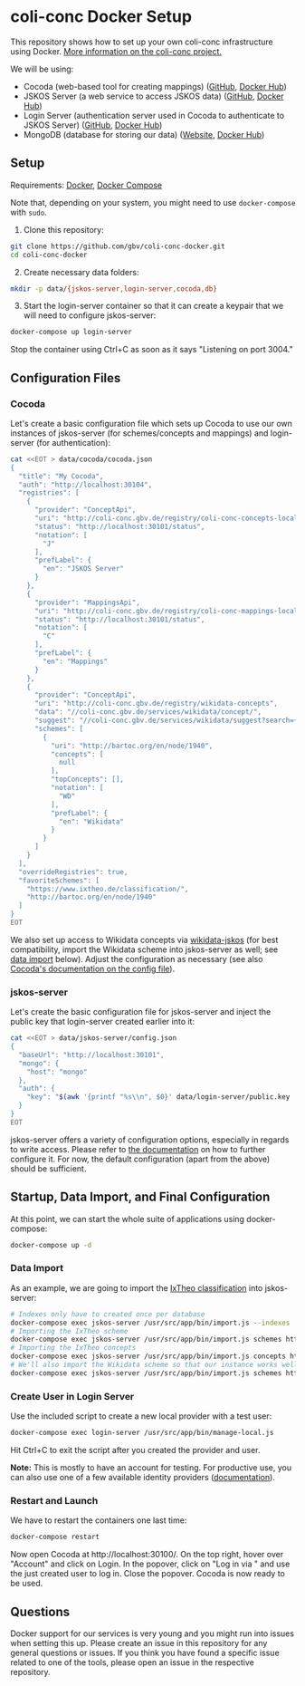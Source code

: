 # coli-conc Docker Setup
This repository shows how to set up your own coli-conc infrastructure using Docker. [More information on the coli-conc project.](https://coli-conc.gbv.de)

We will be using:
- Cocoda (web-based tool for creating mappings) ([GitHub](https://github.com/gbv/cocoda), [Docker Hub](https://hub.docker.com/r/coliconc/cocoda))
- JSKOS Server (a web service to access JSKOS data) ([GitHub](https://github.com/gbv/jskos-server), [Docker Hub](https://hub.docker.com/r/coliconc/jskos-server))
- Login Server (authentication server used in Cocoda to authenticate to JSKOS Server) ([GitHub](https://github.com/gbv/login-server), [Docker Hub](https://hub.docker.com/r/coliconc/login-server))
- MongoDB (database for storing our data) ([Website](https://www.mongodb.com), [Docker Hub](https://hub.docker.com/_/mongo))

## Setup
Requirements: [Docker](https://docs.docker.com/engine/), [Docker Compose](https://docs.docker.com/compose/)

Note that, depending on your system, you might need to use `docker-compose` with `sudo`.

1. Clone this repository:
```bash
git clone https://github.com/gbv/coli-conc-docker.git
cd coli-conc-docker
```

2. Create necessary data folders:
```bash
mkdir -p data/{jskos-server,login-server,cocoda,db}
```

3. Start the login-server container so that it can create a keypair that we will need to configure jskos-server:

```bash
docker-compose up login-server
```

Stop the container using Ctrl+C as soon as it says "Listening on port 3004."

## Configuration Files

### Cocoda
Let's create a basic configuration file which sets up Cocoda to use our own instances of jskos-server (for schemes/concepts and mappings) and login-server (for authentication):

```bash
cat <<EOT > data/cocoda/cocoda.json
{
  "title": "My Cocoda",
  "auth": "http://localhost:30104",
  "registries": [
    {
      "provider": "ConceptApi",
      "uri": "http://coli-conc.gbv.de/registry/coli-conc-concepts-local",
      "status": "http://localhost:30101/status",
      "notation": [
        "J"
      ],
      "prefLabel": {
        "en": "JSKOS Server"
      }
    },
    {
      "provider": "MappingsApi",
      "uri": "http://coli-conc.gbv.de/registry/coli-conc-mappings-local",
      "status": "http://localhost:30101/status",
      "notation": [
        "C"
      ],
      "prefLabel": {
        "en": "Mappings"
      }
    },
    {
      "provider": "ConceptApi",
      "uri": "http://coli-conc.gbv.de/registry/wikidata-concepts",
      "data": "//coli-conc.gbv.de/services/wikidata/concept/",
      "suggest": "//coli-conc.gbv.de/services/wikidata/suggest?search={searchTerms}",
      "schemes": [
        {
          "uri": "http://bartoc.org/en/node/1940",
          "concepts": [
            null
          ],
          "topConcepts": [],
          "notation": [
            "WD"
          ],
          "prefLabel": {
            "en": "Wikidata"
          }
        }
      ]
    }
  ],
  "overrideRegistries": true,
  "favoriteSchemes": [
    "https://www.ixtheo.de/classification/",
    "http://bartoc.org/en/node/1940"
  ]
}
EOT
```

We also set up access to Wikidata concepts via [wikidata-jskos](https://github.com/gbv/wikidata-jskos) (for best compatibility, import the Wikidata scheme into jskos-server as well; see [data import](#data-import) below). Adjust the configuration as necessary (see also [Cocoda's documentation on the config file](https://github.com/gbv/cocoda#configuration)).

### jskos-server
Let's create the basic configuration file for jskos-server and inject the public key that login-server created earlier into it:

```bash
cat <<EOT > data/jskos-server/config.json
{
  "baseUrl": "http://localhost:30101",
  "mongo": {
    "host": "mongo"
  },
  "auth": {
    "key": "$(awk '{printf "%s\\n", $0}' data/login-server/public.key  | rev | cut -c3- | rev)"
  }
}
EOT
```

jskos-server offers a variety of configuration options, especially in regards to write access. Please refer to [the documentation](https://github.com/gbv/jskos-server#configuration) on how to further configure it. For now, the default configuration (apart from the above) should be sufficient.

## Startup, Data Import, and Final Configuration
At this point, we can start the whole suite of applications using docker-compose:

```bash
docker-compose up -d
```

### Data Import
As an example, we are going to import the [IxTheo classification](https://www.ixtheo.de) into jskos-server:

```bash
# Indexes only have to created once per database
docker-compose exec jskos-server /usr/src/app/bin/import.js --indexes
# Importing the IxTheo scheme
docker-compose exec jskos-server /usr/src/app/bin/import.js schemes https://raw.githubusercontent.com/gbv/jskos-data/master/ixtheo/ixtheo-scheme.json
# Importing the IxTheo concepts
docker-compose exec jskos-server /usr/src/app/bin/import.js concepts https://raw.githubusercontent.com/gbv/jskos-data/master/ixtheo/ixtheo.ndjson
# We'll also import the Wikidata scheme so that our instance works well with mappings containing Wikidata concepts:
docker-compose exec jskos-server /usr/src/app/bin/import.js schemes https://coli-conc.gbv.de/api/voc?uri=http://bartoc.org/en/node/1940
```

### Create User in Login Server
Use the included script to create a new local provider with a test user:

```bash
docker-compose exec login-server /usr/src/app/bin/manage-local.js
```

Hit Ctrl+C to exit the script after you created the provider and user.

**Note:** This is mostly to have an account for testing. For productive use, you can also use one of a few available identity providers ([documentation](https://github.com/gbv/login-server#strategies)).

### Restart and Launch
We have to restart the containers one last time:

```bash
docker-compose restart
```

Now open Cocoda at http://localhost:30100/. On the top right, hover over "Account" and click on Login. In the popover, click on "Log in via <name of your provider>" and use the just created user to log in. Close the popover. Cocoda is now ready to be used.

## Questions
Docker support for our services is very young and you might run into issues when setting this up. Please create an issue in this repository for any general questions or issues. If you think you have found a specific issue related to one of the tools, please open an issue in the respective repository.
